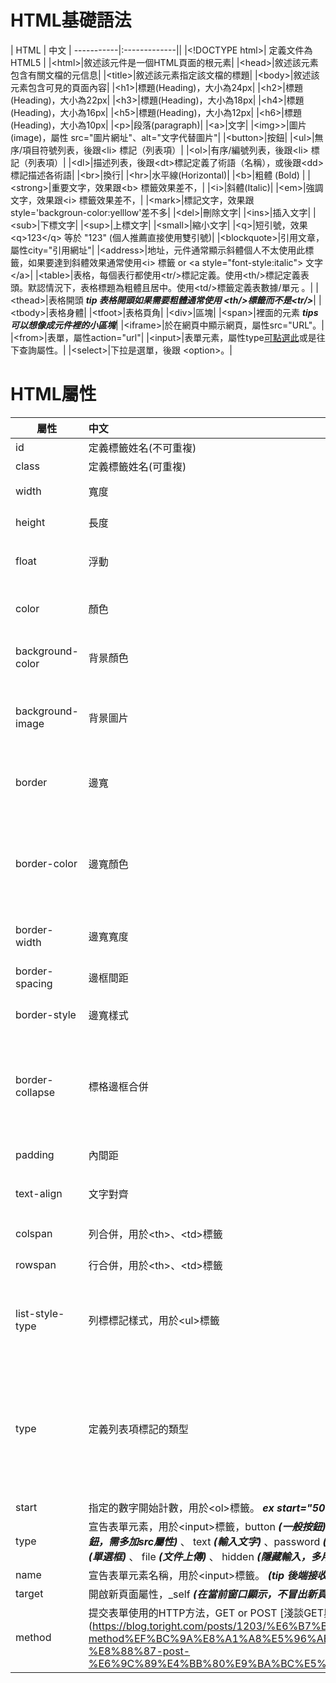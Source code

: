 # HTML基礎語法
|    HTML   |      中文     |
-----------|:-------------||
|\<\!DOCTYPE html\>| 定義文件為HTML5 |
|\<html\>|敘述該元件是一個HTML頁面的根元素|
|\<head\>|敘述該元素包含有關文檔的元信息|
|\<title\>|敘述該元素指定該文檔的標題|
|\<body\>|敘述該元素包含可見的頁面內容|
|\<h1\>|標題(Heading)，大小為24px|
|\<h2\>|標題(Heading)，大小為22px|
|\<h3\>|標題(Heading)，大小為18px|
|\<h4\>|標題(Heading)，大小為16px|
|\<h5\>|標題(Heading)，大小為12px|
|\<h6\>|標題(Heading)，大小為10px|
|\<p\>|段落(paragraph)|
|\<a\>|文字|
|\<img\>>|圖片(image)，屬性 src="圖片網址"、alt="文字代替圖片"|
|\<button\>|按鈕|
|\<ul\>|無序/項目符號列表，後跟\<li\> 標記（列表項）|
|\<ol\>|有序/編號列表，後跟\<li\> 標記（列表項）|
|\<dl\>|描述列表，後跟\<dt\>標記定義了術語（名稱），或後跟\<dd\> 標記描述各術語|
|\<br\>|換行|
|\<hr\>|水平線(Horizontal)|
|\<b\>|粗體 (Bold) |
|\<strong\>|重要文字，效果跟\<b\> 標籤效果差不，|
|\<i\>|斜體(Italic)|
|\<em\>|強調文字，效果跟\<i\> 標籤效果差不，|
|\<mark\>|標記文字，效果跟style='backgroun-color:yelllow'差不多|
|\<del\>|刪除文字|
|\<ins\>|插入文字|
|\<sub\>|下標文字|
|\<sup\>|上標文字|
|\<small\>|縮小文字|
|\<q\>|短引號，效果\<q\>123\</q\> 等於 "123" (個人推薦直接使用雙引號)|
|\<blockquote\>|引用文章，屬性city="引用網址"|
|\<address\>|地址，元件通常顯示斜體個人不太使用此標籤，如果要達到斜體效果通常使用\<i\> 標籤 or \<a style="font-style:italic"\> 文字\</a\>|
|\<table\>|表格，每個表行都使用\<tr\/\>標記定義。使用\<th\/>標記定義表頭。默認情況下，表格標題為粗體且居中。使用\<td\/\>標籤定義表數據/單元 。|
|\<thead\>|表格開頭 ***tip 表格開頭如果需要粗體通常使用 \<th\/\>標籤而不是\<tr\/\>***|
|\<tbody\>|表格身體|
|\<tfoot\>|表格頁角|
|\<div\>|區塊|
|\<span\>|裡面的元素 ***tips 可以想像成元件裡的小區塊***|
|\<iframe\>|於在網頁中顯示網頁，屬性src="URL"。|
|\<from\>|表單，屬性action="url"|
|\<input\>|表單元素，屬性type[可點選此](http://www.w3school.com.cn/tags/att_input_type.asp)或是往下查詢屬性。|
|\<select\>|下拉是選單，後跟 \<option\>。|
# HTML屬性
|屬性|中文|值|
|-----------|:-------------|:-------------|
|id|定義標籤姓名(不可重複)||
|class|定義標籤姓名(可重複)||
|width|寬度|px %(百分比) ... ***ex width:100%***|
|height|長度|px %(百分比) ... ***ex height:100%***|
|float|浮動|right(置右)、left(置左) ***ex float:left***|
|color|顏色|color name 、 rgb 、 rgba 、 hsl [色碼表](https://www.ifreesite.com/color/)|
|background-color|背景顏色|color name 、 rgb 、 rgba 、 hsl [色碼表](https://www.ifreesite.com/color/)|
|background-image|背景圖片|url("圖片位址/連結") ***ex background-image: url("picture.png")***|
|border|邊寬|邊寬寬度、邊寬樣式、邊寬顏色 ***ex border: 1px solid black;***|
|border-color|邊寬顏色|all or top right bottom left or top&bottom left&right ***ex border-color:blue; or border-color:blue yellow;*** |
|border-width|邊寬寬度|px rem ... ***ex border-width:3px;***|
|border-spacing|邊框間距|px rem ... ***ex border-spacing: 5px;***|
|border-style|邊寬樣式|solid、dotted... [其他更多](https://www.w3schools.com/css/css_border.asp)|
|border-collapse|標格邊框合併|separate(預設值)、collapse(單一邊框)、inherit(繼承自父層的 border-collapse 屬性值) ***key 通常使用border-style實現***|
|padding|內間距|px rem ***ex padding:20px;***|
|text-align|文字對齊|left(置左)、center(置中)、right(置右)|
|colspan|列合併，用於\<th\>、\<td\>標籤| ***ex colspan="2" 合併兩列***|
|rowspan|行合併，用於\<th\>、\<td\>標籤| ***ex rowspan="2" 合併兩行***|
|list-style-type|列標標記樣式，用於\<ul\>標籤|disc ***(列標顯示 •)***、circle ***(列標顯示 。)*** 、square ***(列表顯示 ▪)*** 、none ***(無列表顯示))***|
|type|定義列表項標記的類型|1 ***(從1開始以數列排序)*** 、A ***(從A開始以英文大寫字母排序)*** 、a***(從a開始以英文小寫字母排序)*** 、I ***(從大寫羅馬字母排序)*** 、i ***(從小寫羅馬字母排序)***|
|start|指定的數字開始計數，用於\<ol\>標籤。 ***ex start="50" 從50開始***|
|type|宣告表單元素，用於\<input\>標籤，button ***(一般按鈕)*** 、 submit ***(提交按鈕)*** 、image ***(圖片提交按鈕，需多加src屬性)*** 、 text ***(輸入文字)*** 、password ***(輸入密碼)*** 、checkbox ***(複選框)*** 、 radio ***(單選框)*** 、 file ***(文件上傳)*** 、 hidden ***(隱藏輸入，多用漁傳值)*** 、 reset ***(重置按鈕))*** |
|name|宣告表單元素名稱，用於\<input\>標籤。 ***(tip 後端接收大多是依據name來判斷值)***|
|target|開啟新頁面屬性，_self ***(在當前窗口顯示，不冒出新頁面)*** 、_blank ***(在新窗口顯示，冒出新頁面)***|
|method|提交表單使用的HTTP方法，GET or POST [淺談GET與POST]](https://blog.toright.com/posts/1203/%E6%B7%BA%E8%AB%87-http-method%EF%BC%9A%E8%A1%A8%E5%96%AE%E4%B8%AD%E7%9A%84-get-%E8%88%87-post-%E6%9C%89%E4%BB%80%E9%BA%BC%E5%B7%AE%E5%88%A5%EF%BC%9F.html)|






